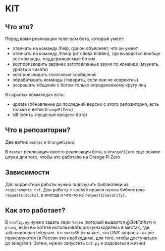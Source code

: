 # KIT
## Что это?
Перед вами реализация телеграм бота, который умеет:

- отвечать на команду /help, где он объясняет, что он умеет
- отвечать на команду /hhelp (от слова hidden), где выводятся вообще все команды, поддерживаемыe ботом 
- воспроизводить заранее заготовленные звуки по команде (маукать, урчать и чихать)
- воспроизводить голосовые сообщения
- обрабатывать команды (говорить, если они не корректны)
- разрешать общение с ботом только определенному кругу лиц

В скрытых коммандах есть:
- update (обновление до последний версии с этого репозитория, есть только в ветке `OrangePiZero`)
- kill (убить зпущеный процесс бота)

## Что в репозитории?
Две ветки: `master` и `OrangePiZero`.

В `master` реализация просто реализация бота, в `OrangePiZero` еще всякие штуки для того, чтобы это работало на Orange Pi Zero

## Зависимости
Для корректной работы нужно подгрузить библиотеки из `requirements.txt`. Для работы с socks5 прокси нужна библиотека `requests[socks]`, а иногда и что-то из `requests[security]`.

## Как это работает?
В `config.py` нужно задать свои `token` (который выдается *@BotFather*) и `proxy`, если вы хотите использовать proxy/находитесь в местах, где заблокирован telegram. `h` в `socks5h` означает, что DNS запросы так же проксируются (в России это необходимо, для того, чтобы достучаться до telegram). Затем, нужно запустить `bot.py` и радоваться жизни)
